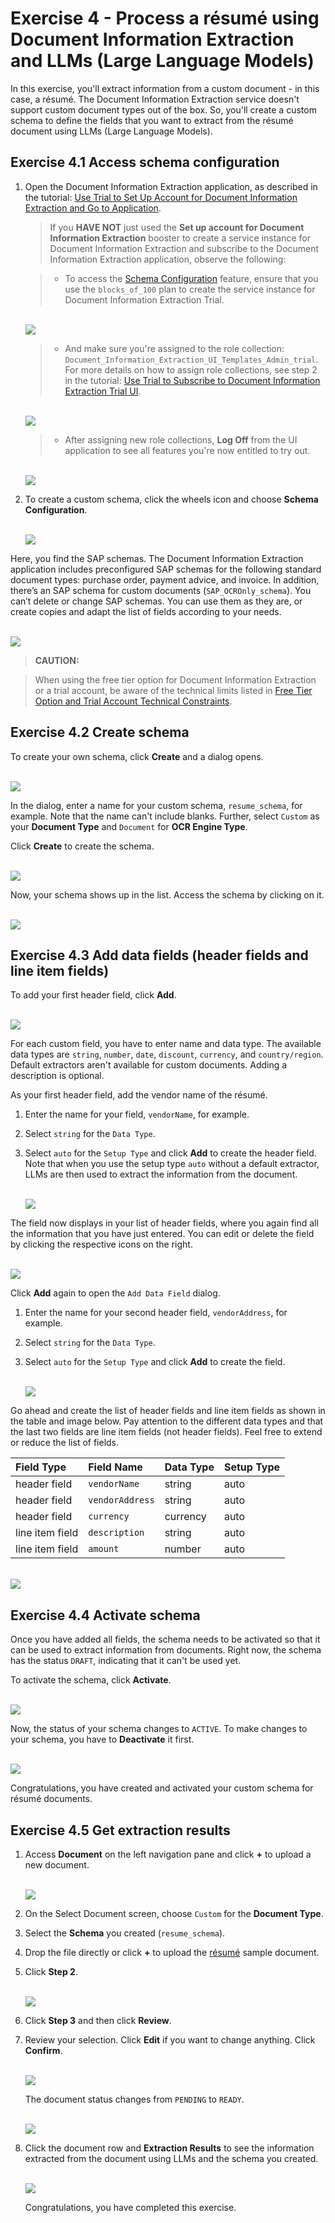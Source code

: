 # Exercise 4 - Process a résumé using Document Information Extraction and LLMs (Large Language Models)

In this exercise, you'll extract information from a custom document - in this case, a résumé. The Document Information Extraction service doesn't support custom document types out of the box. So, you'll create a custom schema to define the fields that you want to extract from the résumé document using LLMs (Large Language Models).

## Exercise 4.1 Access schema configuration

1. Open the Document Information Extraction application, as described in the tutorial: [Use Trial to Set Up Account for Document Information Extraction and Go to Application](https://developers.sap.com/tutorials/cp-aibus-dox-booster-app.html).


    >If you **HAVE NOT** just used the **Set up account for Document Information Extraction** booster to create a service instance for Document Information Extraction and subscribe to the Document Information Extraction application, observe the following:

    >- To access the [Schema Configuration](https://help.sap.com/viewer/5fa7265b9ff64d73bac7cec61ee55ae6/SHIP/en-US/3c7862e30fc2488ea95f58f1d77e424e.html) feature, ensure that you use the `blocks_of_100` plan to create the service instance for Document Information Extraction Trial.

    <br>![](/exercises/ex4/images/plan.png)


    >- And make sure you're assigned to the role collection: `Document_Information_Extraction_UI_Templates_Admin_trial`. For more details on how to assign role collections, see step 2 in the tutorial: [Use Trial to Subscribe to Document Information Extraction Trial UI](https://developers.sap.com/tutorials/cp-aibus-dox-ui-sub.html).

    <br>![](/exercises/ex4/images/roles.png)


    >- After assigning new role collections, **Log Off** from the UI application to see all features you're now entitled to try out.

    <br>![](/exercises/ex4/images/log-off.png)


2. To create a custom schema, click the wheels icon and choose **Schema Configuration**.

    <br>![](/exercises/ex4/images/access-schema-configuration.png)

Here, you find the SAP schemas. The Document Information Extraction application includes preconfigured SAP schemas for the following standard document types: purchase order, payment advice, and invoice. In addition, there’s an SAP schema for custom documents (`SAP_OCROnly_schema`). You can’t delete or change SAP schemas. You can use them as they are, or create copies and adapt the list of fields according to your needs.

<br>![](/exercises/ex4/images/sap-schemas.png)


>**CAUTION:**

>When using the free tier option for Document Information Extraction or a trial account, be aware of the technical limits listed in [Free Tier Option and Trial Account Technical Constraints](https://help.sap.com/docs/document-information-extraction/document-information-extraction/free-tier-option-and-trial-account-technical-constraints).



## Exercise 4.2 Create schema

To create your own schema, click **Create** and a dialog opens.

<br>![](/exercises/ex4/images/create-schema.png)

In the dialog, enter a name for your custom schema, `resume_schema`, for example. Note that the name can't include blanks. Further, select `Custom` as your **Document Type** and `Document` for **OCR Engine Type**.

Click **Create** to create the schema.

<br>![](/exercises/ex4/images/create-schema-dialog.png)

Now, your schema shows up in the list. Access the schema by clicking on it.

<br>![](/exercises/ex4/images/access-schema.png)



## Exercise 4.3 Add data fields (header fields and line item fields)

To add your first header field, click **Add**.

<br>![](/exercises/ex4/images/add-field.png)

For each custom field, you have to enter name and data type. The available data types are `string`, `number`, `date`, `discount`, `currency`, and `country/region`. Default extractors aren't available for custom documents. Adding a description is optional.

As your first header field, add the vendor name of the résumé.

1. Enter the name for your field, `vendorName`, for example.

2. Select `string` for the `Data Type`.

3. Select `auto` for the `Setup Type` and click **Add** to create the header field. Note that when you use the setup type `auto` without a default extractor, LLMs are then used to extract the information from the document.

    <br>![](/exercises/ex4/images/add-name.png)

The field now displays in your list of header fields, where you again find all the information that you have just entered. You can edit or delete the field by clicking the respective icons on the right.

<br>![](/exercises/ex4/images/added-name.png)

Click **Add** again to open the `Add Data Field` dialog.

1. Enter the name for your second header field, `vendorAddress`, for example.

2. Select `string` for the `Data Type`.

3. Select `auto` for the `Setup Type` and click **Add** to create the field.

    <br>![](/exercises/ex4/images/add-address.png)

Go ahead and create the list of header fields and line item fields as shown in the table and image below. Pay attention to the different data types and that the last two fields are line item fields (not header fields). Feel free to extend or reduce the list of fields.

|  Field Type		|  Field Name           | Data Type     | Setup Type   
|  :------------------- |  :-------------------	| :----------   | :----------    
|  header field         |  `vendorName`         | string        | auto       
|  header field         |  `vendorAddress`      | string        | auto
|  header field         |  `currency`           | currency      | auto           
|  line item field      |  `description`        | string        | auto       
|  line item field      |  `amount`             | number        | auto       
             

<br>![](/exercises/ex4/images/all-fields.png)



## Exercise 4.4 Activate schema

Once you have added all fields, the schema needs to be activated so that it can be used to extract information from documents. Right now, the schema has the status `DRAFT`, indicating that it can't be used yet.

To activate the schema, click **Activate**.

<br>![](/exercises/ex4/images/activate.png)

Now, the status of your schema changes to `ACTIVE`. To make changes to your schema, you have to **Deactivate** it first.

<br>![](/exercises/ex4/images/active.png)

Congratulations, you have created and activated your custom schema for résumé documents.



## Exercise 4.5 Get extraction results

1.  Access **Document** on the left navigation pane and click **+** to upload a new document.

    <br>![](/exercises/ex4/images/add-document.png)

2. On the Select Document screen, choose `Custom` for the **Document Type**.

3. Select the **Schema** you created (`resume_schema`).

4. Drop the file directly or click **+** to upload the [résumé](https://github.com/SAP-samples/teched2023-AI284v/blob/main/exercises/ex4/files/resume.jpg) sample document.

5. Click **Step 2**.

    <br>![](/exercises/ex4/images/upload.png)

6. Click **Step 3** and then click **Review**.

7. Review your selection. Click **Edit** if you want to change anything. Click **Confirm**.

    <br>![](/exercises/ex4/images/review.png)

    The document status changes from `PENDING` to `READY`.

    <br>![](/exercises/ex4/images/ready.png)

8. Click the document row and **Extraction Results** to see the information extracted from the document using LLMs and the schema you created.

    <br>![](/exercises/ex4/images/results.png)


    Congratulations, you have completed this exercise.
